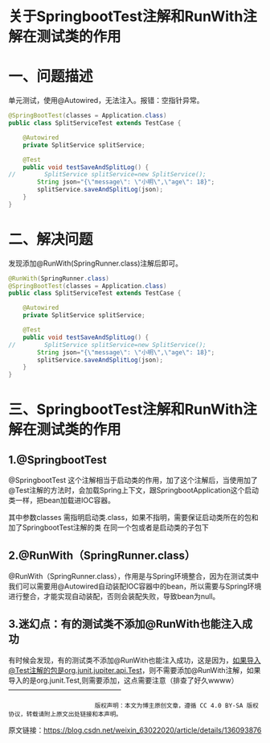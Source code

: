 # 关于SpringbootTest注解和RunWith注解在测试类的作用

# 一、问题描述

单元测试，使用@Autowired，无法注入。报错：空指针异常。

```java
@SpringBootTest(classes = Application.class)
public class SplitServiceTest extends TestCase {

    @Autowired
    private SplitService splitService;

    @Test
    public void testSaveAndSplitLog() {
//        SplitService splitService=new SplitService();
        String json="{\"message\": \"小明\",\"age\": 18}";
        splitService.saveAndSplitLog(json);
    }
}
```



# 二、解决问题

发现添加@RunWith(SpringRunner.class)注解后即可。

```java
@RunWith(SpringRunner.class)
@SpringBootTest(classes = Application.class)
public class SplitServiceTest extends TestCase {

    @Autowired
    private SplitService splitService;

    @Test
    public void testSaveAndSplitLog() {
//        SplitService splitService=new SplitService();
        String json="{\"message\": \"小明\",\"age\": 18}";
        splitService.saveAndSplitLog(json);
    }
}
```



# 三、SpringbootTest注解和RunWith注解在测试类的作用

## 1.@SpringbootTest

@SpringbootTest 这个注解相当于启动类的作用，加了这个注解后，当使用加了@Test注解的方法时，会加载Spring上下文，跟SpringbootApplication这个启动类一样，把bean加载进IOC容器。

其中参数classes 需指明启动类.class，如果不指明，需要保证启动类所在的包和加了SpringbootTest注解的类 在同一个包或者是启动类的子包下

## 2.@RunWith（SpringRunner.class）

@RunWith（SpringRunner.class），作用是与Spring环境整合，因为在测试类中我们可以需要用@Autowired自动装配IOC容器中的bean，所以需要与Spring环境进行整合，才能实现自动装配，否则会装配失败，导致bean为null。

## 3.迷幻点：有的测试类不添加@RunWith也能注入成功

有时候会发现，有的测试类不添加@RunWith也能注入成功，这是因为，如果导入@Test注解的包是org.junit.jupiter.api.Test，则不需要添加@RunWith注解，如果导入的是org.junit.Test,则需要添加，这点需要注意（排查了好久wwww）
————————————————

                            版权声明：本文为博主原创文章，遵循 CC 4.0 BY-SA 版权协议，转载请附上原文出处链接和本声明。

原文链接：https://blog.csdn.net/weixin_63022020/article/details/136093876

